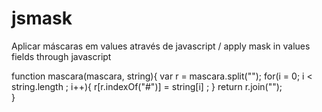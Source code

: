 # jsmask
Aplicar máscaras em values através de javascript / apply mask in values fields through javascript


function mascara(mascara, string){
    var r = mascara.split("");
    for(i = 0; i < string.length ; i++){
        r[r.indexOf("#")] = string[i] ;
    }
    return r.join("");  
  }
